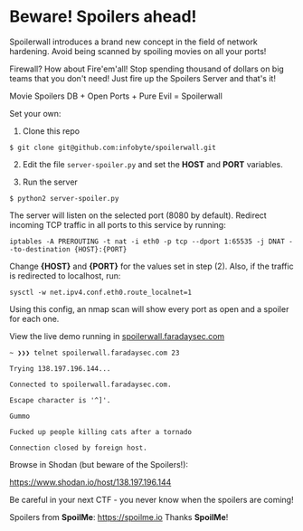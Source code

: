 # Beware! Spoilers ahead!

Spoilerwall introduces a brand new concept in the field of network hardening. Avoid being scanned by spoiling movies on all your ports!

Firewall? How about Fire'em'all! Stop spending thousand of dollars on big teams that you don't need! Just fire up the Spoilers Server and that's it!

Movie Spoilers DB + Open Ports + Pure Evil = Spoilerwall

Set your own:

1. Clone this repo

```
$ git clone git@github.com:infobyte/spoilerwall.git
```

2. Edit the file `server-spoiler.py` and set the **HOST** and **PORT** variables.

3. Run the server

```
$ python2 server-spoiler.py
```

The server will listen on the selected port (8080 by default). Redirect incoming TCP traffic in all ports to this service by running:

```
iptables -A PREROUTING -t nat -i eth0 -p tcp --dport 1:65535 -j DNAT --to-destination {HOST}:{PORT}
```

Change **{HOST}** and **{PORT}** for the values set in step (2). Also, if the traffic is redirected to localhost, run:

```
sysctl -w net.ipv4.conf.eth0.route_localnet=1
```

Using this config, an nmap scan will show every port as open and a spoiler for each one.

View the live demo running in [spoilerwall.faradaysec.com](http://spoilerwall.faradaysec.com)

```
~ ❯❯❯ telnet spoilerwall.faradaysec.com 23

Trying 138.197.196.144...

Connected to spoilerwall.faradaysec.com.

Escape character is '^]'.

Gummo

Fucked up people killing cats after a tornado

Connection closed by foreign host.
```

Browse in Shodan (but beware of the Spoilers!):

https://www.shodan.io/host/138.197.196.144

Be careful in your next CTF - you never know when the spoilers are coming!

Spoilers from **SpoilMe**: https://spoilme.io 
Thanks **SpoilMe**!
